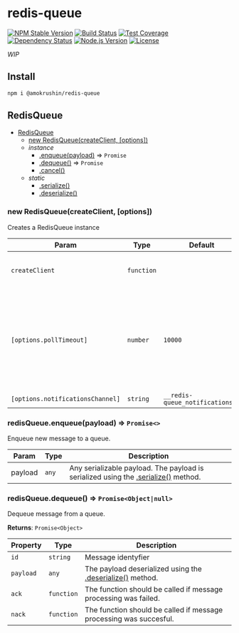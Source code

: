 # redis-queue
[![NPM Stable Version][npm-stable-version-image]][npm-url]
[![Build Status][travis-master-image]][travis-url]
[![Test Coverage][codecov-image]][codecov-url-master]
[![Dependency Status][david-image]][david-url-master]
[![Node.js Version][node-version-image]][node-version-url]
[![License][license-image]][license-url]



_WIP_


## Install

```bash
npm i @amokrushin/redis-queue
```


<a id="RedisQueue"></a>
## RedisQueue

* [RedisQueue](#RedisQueue)
    * [new RedisQueue(createClient, [options])](#new+RedisQueue)
    * _instance_
        * [.enqueue(payload)](#RedisQueue+enqueue) ⇒ <code>Promise</code>
        * [.dequeue()](#RedisQueue+dequeue) ⇒ <code>Promise</code>
        * [.cancel()](#RedisQueue+cancel)
    * _static_
        * [.serialize()](#RedisQueue.serialize)
        * [.deserialize()](#RedisQueue.deserialize)


<a id="new+RedisQueue"></a>
### new RedisQueue(createClient, [options])

Creates a RedisQueue instance

| Param | Type | Default | Description |
| --- | --- | --- | --- |
| `createClient` | `function` |  | Function returning Redis instance. |
| `[options.pollTimeout]` | `number` | `10000` | Force subscriber to poll a queue for a new item. Timer restarts every time after new item was enqueued. |
| `[options.notificationsChannel]` | `string` | `__redis-queue_notifications__` |  |


<a id="RedisQueue+enqueue"></a>
### redisQueue.enqueue(payload) ⇒ `Promise<>`

Enqueue new message to a queue.

| Param | Type | Description |
| --- | --- | --- |
| payload | `any` | Any serializable payload. The payload is serialized using the [.serialize()](#RedisQueue.serialize) method. |


<a id="RedisQueue+dequeue"></a>
### redisQueue.dequeue() ⇒ `Promise<Object|null>`

Dequeue message from a queue.

**Returns**: `Promise<Object>`

| Property | Type | Description |
| --- | --- | --- |
| `id` | `string` | Message identyfier |
| `payload` | `any` | The payload deserialized using the [.deserialize()](#RedisQueue.deserialize) method. |
| `ack` | `function` | The function should be called if message processing was failed. |
| `nack` | `function` | The function should be called if message processing was succesful. |




[npm-stable-version-image]: https://img.shields.io/npm/v/@amokrushin/redis-queue.svg
[npm-url]: https://npmjs.com/package/@amokrushin/redis-queue
[travis-master-image]: https://img.shields.io/travis/amokrushin/redis-queue/master.svg
[travis-url]: https://travis-ci.org/amokrushin/redis-queue
[codecov-image]: https://img.shields.io/codecov/c/github/amokrushin/redis-queue/master.svg
[codecov-url-master]: https://codecov.io/github/amokrushin/redis-queue?branch=master
[david-image]: https://img.shields.io/david/amokrushin/redis-queue.svg
[david-url-master]: https://david-dm.org/amokrushin/redis-queue
[node-version-image]: https://img.shields.io/node/v/@amokrushin/redis-queue.svg
[node-version-url]: https://nodejs.org/en/download/
[license-image]: https://img.shields.io/npm/l/@amokrushin/redis-queue.svg
[license-url]: https://raw.githubusercontent.com/amokrushin/redis-queue/master/LICENSE
